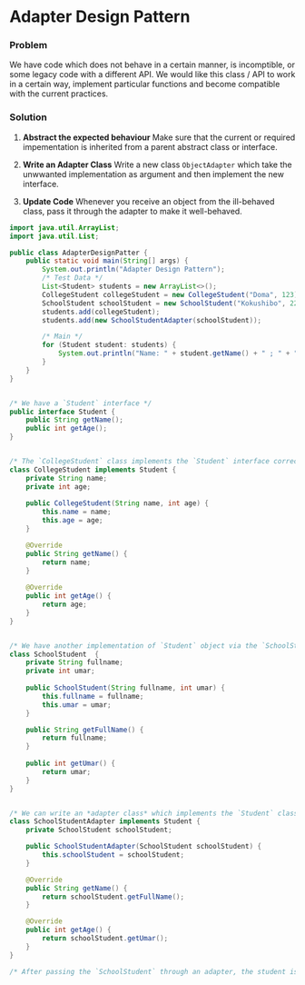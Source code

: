 # Adapter Design Pattern

### Problem

We have code which does not behave in a certain manner, is incomptible, or some
legacy code with a different API. We would like this class / API to work in a
certain way, implement particular functions and become compatible with the
current practices.

### Solution

1. **Abstract the expected behaviour** Make sure that the current or required
impementation is inherited from a parent abstract class or interface.

2. **Write an Adapter Class** Write a new class `ObjectAdapter` which take the unwwanted
implementation as argument and then implement the new interface.

3. **Update Code** Whenever you receive an object from the ill-behaved class,
pass it through the adapter to make it well-behaved.

```java
import java.util.ArrayList;
import java.util.List;

public class AdapterDesignPatter {
	public static void main(String[] args) {
		System.out.println("Adapter Design Pattern");
		/* Test Data */
		List<Student> students = new ArrayList<>();
		CollegeStudent collegeStudent = new CollegeStudent("Doma", 123);
		SchoolStudent schoolStudent = new SchoolStudent("Kokushibo", 223);
		students.add(collegeStudent);
		students.add(new SchoolStudentAdapter(schoolStudent));

		/* Main */
		for (Student student: students) {
			System.out.println("Name: " + student.getName() + " ; " + "Age: " + student.getAge());
		}
	}
}


/* We have a `Student` interface */
public interface Student {
	public String getName();
	public int getAge();
}


/* The `CollegeStudent` class implements the `Student` interface correctly */
class CollegeStudent implements Student {
	private String name;
	private int age;
	
	public CollegeStudent(String name, int age) {
		this.name = name;
		this.age = age;
	}

	@Override
	public String getName() {
		return name;
	}
	
	@Override
	public int getAge() {
		return age;
	}
}


/* We have another implementation of `Student` object via the `SchoolStudent` class */
class SchoolStudent  {
	private String fullname;
	private int umar;
	
	public SchoolStudent(String fullname, int umar) {
		this.fullname = fullname;
		this.umar = umar;
	}

	public String getFullName() {
		return fullname;
	}
	
	public int getUmar() {
		return umar;
	}
}


/* We can write an *adapter class* which implements the `Student` class through the incompatible `SchoolStudent` class */
class SchoolStudentAdapter implements Student {
	private SchoolStudent schoolStudent;

	public SchoolStudentAdapter(SchoolStudent schoolStudent) {
		this.schoolStudent = schoolStudent;
	}

	@Override
	public String getName() {
		return schoolStudent.getFullName();
	}

	@Override
	public int getAge() {
		return schoolStudent.getUmar();
	}
}

/* After passing the `SchoolStudent` through an adapter, the student is now well behaved. */
```
